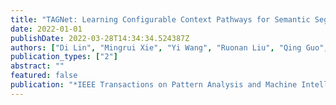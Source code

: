 ```yaml
---
title: "TAGNet: Learning Configurable Context Pathways for Semantic Segmentation"
date: 2022-01-01
publishDate: 2022-03-28T14:34:34.524387Z
authors: ["Di Lin", "Mingrui Xie", "Yi Wang", "Ruonan Liu", "Qing Guo", "Ping Li", "Lingyu Liang", "Wei Feng."]
publication_types: ["2"]
abstract: ""
featured: false
publication: "*IEEE Transactions on Pattern Analysis and Machine Intelligence.*"
---
```


